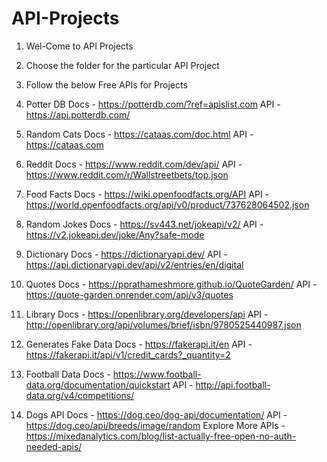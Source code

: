 # API-Projects
1. Wel-Come to API Projects
2. Choose the folder for the particular API Project
3. Follow the below Free APIs for Projects

1. Potter DB
Docs - https://potterdb.com/?ref=apislist.com
API - https://api.potterdb.com/
2. Random Cats
Docs - https://cataas.com/doc.html
API - https://cataas.com
3. Reddit
Docs - https://www.reddit.com/dev/api/
API - https://www.reddit.com/r/Wallstreetbets/top.json
4. Food Facts
Docs - https://wiki.openfoodfacts.org/API
API - https://world.openfoodfacts.org/api/v0/product/737628064502.json
5. Random Jokes
Docs - https://sv443.net/jokeapi/v2/
API - https://v2.jokeapi.dev/joke/Any?safe-mode
6. Dictionary
Docs - https://dictionaryapi.dev/
API - https://api.dictionaryapi.dev/api/v2/entries/en/digital
7. Quotes
Docs - https://pprathameshmore.github.io/QuoteGarden/
API - https://quote-garden.onrender.com/api/v3/quotes
8. Library
Docs - https://openlibrary.org/developers/api
API - http://openlibrary.org/api/volumes/brief/isbn/9780525440987.json
9. Generates Fake Data
Docs - https://fakerapi.it/en
API - https://fakerapi.it/api/v1/credit_cards?_quantity=2
10. Football Data
Docs - https://www.football-data.org/documentation/quickstart
API - http://api.football-data.org/v4/competitions/
11. Dogs API
Docs - https://dog.ceo/dog-api/documentation/
API - https://dog.ceo/api/breeds/image/random
Explore More APIs -
https://mixedanalytics.com/blog/list-actually-free-open-no-auth-needed-apis/
